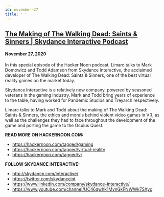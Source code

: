 ```yaml
---
id: november-27
title: ' '
---
```


<h2><a href="https://podcast.hackernoon.com/e/the-making-of-the-walking-dead-saints-sinners-skydance-interactive-podcast/">The Making of The Walking Dead: Saints & Sinners | Skydance Interactive Podcast</a></h2>
<h4>November 27, 2020</h4>

<p>
In this special episode of the Hacker Noon podcast, Limarc talks to Mark Domowicz and Todd Adamson from Skydance Interactive, the acclaimed developer of The Walking Dead: Saints & Sinners, one of the best virtual reality games on the market today. 
</p>
 
<p>
Skydance Interactive is a relatively new company, powered by seasoned veterans in the gaming industry. Mark and Todd bring years of experience to the table, having worked for Pandemic Studios and Treyarch respectively. 
</p>
 
<p>
Limarc talks to Mark and Todd about the making of The Walking Dead: Saints & Sinners, the ethics and morals behind violent video games in VR, as well as the challenges they had to face throughout the development of the game and porting the game to the Oculus Quest.
</p>
 
<strong>READ MORE ON HACKERNOON.COM: </strong>
<ul>

<li><a href="https://hackernoon.com/tagged/gaming">https://hackernoon.com/tagged/gaming</a>
</li>
<li><a href="https://hackernoon.com/tagged/virtual-reality">https://hackernoon.com/tagged/virtual-reality</a>
</li>
<li><a href="https://hackernoon.com/tagged/vr">https://hackernoon.com/tagged/vr</a></li>
</ul>

<strong>FOLLOW SKYDANCE INTERACTIVE:</strong>
<ul>

<li><a href="http://skydance.com/interactive/">http://skydance.com/interactive/</a>
</li>
<li><a href="https://twitter.com/skydanceint">https://twitter.com/skydanceint</a>
</li>
<li><a href="https://www.linkedin.com/company/skydance-interactive/">https://www.linkedin.com/company/skydance-interactive/</a>
</li>
<li><a href="https://www.youtube.com/channel/UC46qwhk1MvnGkFNWWk7SXyg">https://www.youtube.com/channel/UC46qwhk1MvnGkFNWWk7SXyg</a>
</li>
</ul>